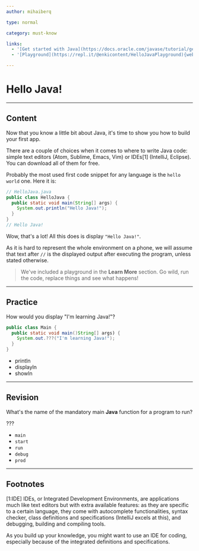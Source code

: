 ```yaml
---
author: mihaiberq

type: normal

category: must-know

links:
  - '[Get started with Java](https://docs.oracle.com/javase/tutorial/getStarted/cupojava/index.html){website}'
  - '[Playground](https://repl.it/@enkicontent/HelloJavaPlayground){website}'

---
```


# Hello Java!

---
## Content

Now that you know a little bit about Java, it's time to show you how to build your first app. 

There are a couple of choices when it comes to where to write Java code: simple text editors (Atom, Sublime, Emacs, Vim) or IDEs[1] (IntelliJ, Eclipse). You can download all of them for free.

Probably the most used first code snippet for any language is the `hello world` one. Here it is:
```java
// HelloJava.java
public class HelloJava {
  public static void main(String[] args) {
    System.out.println("Hello Java!");
  }
}
// Hello Java!
```

Wow, that's a lot! All this does is display `"Hello Java!"`.

As it is hard to represent the whole environment on a phone, we will assume that text after `//` is the displayed output after executing the program, unless stated otherwise.

> We've included a playground in the **Learn More** section. Go wild, run the code, replace things and see what happens!

---
## Practice

How would you display "I'm learning Java!"?

```java
public class Main {
  public static void main()String[] args) {
    System.out.???("I'm learning Java!");
  }
}
```

* println
* displayln
* showln


---
## Revision

What's the name of the mandatory main **Java** function for a program to run?

???

* `main`
* `start`
* `run`
* `debug`
* `prod`

---
## Footnotes
[1:IDE]
IDEs, or Integrated Development Environments, are applications much like text editors but with extra available features: as they are specific to a certain language, they come with autocomplete functionalities, syntax checker, class definitions and specifications (IntelliJ excels at this), and debugging, building and compiling tools.

As you build up your knowledge, you might want to use an IDE for coding, especially because of the integrated definitions and specifications.
